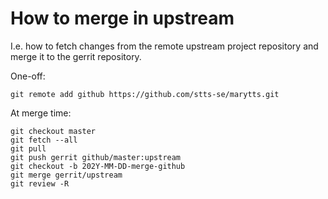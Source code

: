 # How to merge in upstream

I.e. how to fetch changes from the remote upstream project repository and merge it to the gerrit repository.

One-off:
```
git remote add github https://github.com/stts-se/marytts.git
```

At merge time:
```
git checkout master
git fetch --all
git pull
git push gerrit github/master:upstream
git checkout -b 202Y-MM-DD-merge-github
git merge gerrit/upstream
git review -R
```
